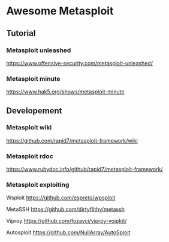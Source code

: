 # Awesome Metasploit

## Tutorial
###  Metasploit unleashed
https://www.offensive-security.com/metasploit-unleashed/

###  Metasploit minute
https://www.hak5.org/shows/metasploit-minute

## Developement
###  Metasploit wiki
https://github.com/rapid7/metasploit-framework/wiki

###  Metasploit rdoc
https://www.rubydoc.info/github/rapid7/metasploit-framework/ 

### Metasploit exploiting
Wsploit
https://github.com/espreto/wpsploit

MetaSSH
https://github.com/dirtyfilthy/metassh

Viproy
https://github.com/fozavci/viproy-voipkit/

Autosploit
https://github.com/NullArray/AutoSploit

